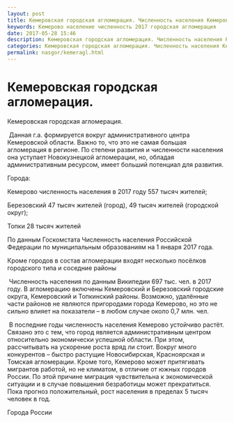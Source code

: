 ```yaml
---
layout: post
title: Кемеровская городская агломерация. Численность населения Кемерово
keywords: Кемерово население численность 2017 городская агломерация 
date: 2017-05-28 15:46
description: Кемеровская городская агломерация. Численность населения Кемерово 2017
categories: Кемеровская городская агломерация. Численность населения Кемерово 2017
permalink: nasgor/kemeragl.html
---
```


# Кемеровская городская агломерация.



Кемеровская городская агломерация.




 Данная г.а. формируется вокруг административного центра Кемеровской области. Важно то, что это не самая большая агломерация в регионе. По степени развития и численности населения она уступает Новокузнецкой агломерации, но, обладая административным ресурсом, имеет больший потенциал для развития.



Города:


Кемерово численность населения в 2017 году 557 тысяч жителей;


Березовский 47 тысяч жителей (город), 49 тысяч жителей (городской округ);


Топки 28 тысяч жителей


По данным Госкомстата Численность населения Российской Федерации по муниципальным образованиям на 1 января 2017 года.


Кроме городов в состав агломерации входят несколько посёлков городского типа и соседние районы



 Численность населения по данным Википедии 697 тыс. чел. в 2017 году. В агломерацию включены Кемеровский и Березовский городские округа, Кемеровский и Топкинский районы. 
Возможно, удалённые части районов не являются пригородами города Кемерово, но это не сильно влияет на показатели – в любом случае около 0,7 млн. чел.



 В последние годы численность населения Кемерово устойчиво растёт. Связано это с тем, что город является административным центром относительно экономически успешной области. При этом, рассчитывать на ускорение роста вряд ли стоит. Вокруг много конкурентов – быстро растущие Новосибирская, Красноярская и Томская агломерации.
Кроме того, Кемерово может притягивать мигрантов работой, но не климатом, в отличие от южных городов России. По этой причине миграция чувствительна к экономической ситуации и в случае повышения безработицы может прекратиться. Пока прогноз положительный, рост населения в пределах 5 тысяч человек в год. 





Города России



		
